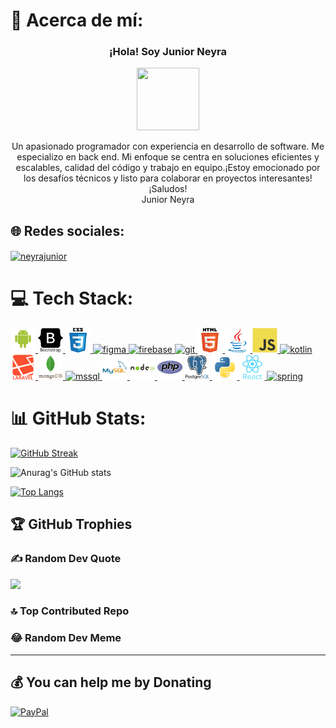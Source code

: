 # 💫 Acerca de mí:
<div id="" align="center">
    <h3 >
        ¡Hola! Soy Junior Neyra
    </h3>
    <img src="https://scontent.fpiu2-2.fna.fbcdn.net/v/t1.6435-9/138999296_2773430892877594_8118822413682297102_n.jpg?_nc_cat=105&ccb=1-7&_nc_sid=174925&_nc_eui2=AeEpK6Gw_sio3l6GyaEpXdDtc0afzGiz5p9zRp_MaLPmn7daImMoR0oWxvZpTMoE4pp4HPBreebIbdpBhCHRz-bv&_nc_ohc=RBREGdAXXT4AX9T48Ph&_nc_ht=scontent.fpiu2-2.fna&oh=00_AfBSpy6k7C8vyqp9J2z5mkE5ZUgtRxLVTwz0GaXL1EVLrA&oe=64B383A0" width="100" height="100">
    <p>
        Un apasionado programador con experiencia en desarrollo de software. Me especializo en back end. Mi enfoque se centra en soluciones eficientes y escalables, calidad del código y trabajo en equipo.¡Estoy emocionado por los desafíos técnicos y listo para colaborar en proyectos interesantes! 
      <br>¡Saludos!
      <br>Junior Neyra
    </p>
</div>



## 🌐 Redes sociales:
<div>
<p align="left">
<a href="https://linkedin.com/in/neyrajunior" target="blank"><img align="center" src="https://raw.githubusercontent.com/rahuldkjain/github-profile-readme-generator/master/src/images/icons/Social/linked-in-alt.svg" alt="neyrajunior" height="30" width="40" /></a>
</p>
</div>

# 💻 Tech Stack:
<p align="left"> <a href="https://developer.android.com" target="_blank" rel="noreferrer"> <img src="https://raw.githubusercontent.com/devicons/devicon/master/icons/android/android-original-wordmark.svg" alt="android" width="40" height="40"/> </a> <a href="https://getbootstrap.com" target="_blank" rel="noreferrer"> <img src="https://raw.githubusercontent.com/devicons/devicon/master/icons/bootstrap/bootstrap-plain-wordmark.svg" alt="bootstrap" width="40" height="40"/> </a> <a href="https://www.w3schools.com/css/" target="_blank" rel="noreferrer"> <img src="https://raw.githubusercontent.com/devicons/devicon/master/icons/css3/css3-original-wordmark.svg" alt="css3" width="40" height="40"/> </a> <a href="https://www.figma.com/" target="_blank" rel="noreferrer"> <img src="https://www.vectorlogo.zone/logos/figma/figma-icon.svg" alt="figma" width="40" height="40"/> </a> <a href="https://firebase.google.com/" target="_blank" rel="noreferrer"> <img src="https://www.vectorlogo.zone/logos/firebase/firebase-icon.svg" alt="firebase" width="40" height="40"/> </a> <a href="https://git-scm.com/" target="_blank" rel="noreferrer"> <img src="https://www.vectorlogo.zone/logos/git-scm/git-scm-icon.svg" alt="git" width="40" height="40"/> </a> <a href="https://www.w3.org/html/" target="_blank" rel="noreferrer"> <img src="https://raw.githubusercontent.com/devicons/devicon/master/icons/html5/html5-original-wordmark.svg" alt="html5" width="40" height="40"/> </a> <a href="https://www.java.com" target="_blank" rel="noreferrer"> <img src="https://raw.githubusercontent.com/devicons/devicon/master/icons/java/java-original.svg" alt="java" width="40" height="40"/> </a> <a href="https://developer.mozilla.org/en-US/docs/Web/JavaScript" target="_blank" rel="noreferrer"> <img src="https://raw.githubusercontent.com/devicons/devicon/master/icons/javascript/javascript-original.svg" alt="javascript" width="40" height="40"/> </a> <a href="https://kotlinlang.org" target="_blank" rel="noreferrer"> <img src="https://www.vectorlogo.zone/logos/kotlinlang/kotlinlang-icon.svg" alt="kotlin" width="40" height="40"/> </a> <a href="https://laravel.com/" target="_blank" rel="noreferrer"> <img src="https://raw.githubusercontent.com/devicons/devicon/master/icons/laravel/laravel-plain-wordmark.svg" alt="laravel" width="40" height="40"/> </a> <a href="https://www.mongodb.com/" target="_blank" rel="noreferrer"> <img src="https://raw.githubusercontent.com/devicons/devicon/master/icons/mongodb/mongodb-original-wordmark.svg" alt="mongodb" width="40" height="40"/> </a> <a href="https://www.microsoft.com/en-us/sql-server" target="_blank" rel="noreferrer"> <img src="https://www.svgrepo.com/show/303229/microsoft-sql-server-logo.svg" alt="mssql" width="40" height="40"/> </a> <a href="https://www.mysql.com/" target="_blank" rel="noreferrer"> <img src="https://raw.githubusercontent.com/devicons/devicon/master/icons/mysql/mysql-original-wordmark.svg" alt="mysql" width="40" height="40"/> </a> <a href="https://nodejs.org" target="_blank" rel="noreferrer"> <img src="https://raw.githubusercontent.com/devicons/devicon/master/icons/nodejs/nodejs-original-wordmark.svg" alt="nodejs" width="40" height="40"/> </a> <a href="https://www.php.net" target="_blank" rel="noreferrer"> <img src="https://raw.githubusercontent.com/devicons/devicon/master/icons/php/php-original.svg" alt="php" width="40" height="40"/> </a> <a href="https://www.postgresql.org" target="_blank" rel="noreferrer"> <img src="https://raw.githubusercontent.com/devicons/devicon/master/icons/postgresql/postgresql-original-wordmark.svg" alt="postgresql" width="40" height="40"/> </a> <a href="https://www.python.org" target="_blank" rel="noreferrer"> <img src="https://raw.githubusercontent.com/devicons/devicon/master/icons/python/python-original.svg" alt="python" width="40" height="40"/> </a> <a href="https://reactjs.org/" target="_blank" rel="noreferrer"> <img src="https://raw.githubusercontent.com/devicons/devicon/master/icons/react/react-original-wordmark.svg" alt="react" width="40" height="40"/> </a> <a href="https://spring.io/" target="_blank" rel="noreferrer"> <img src="https://www.vectorlogo.zone/logos/springio/springio-icon.svg" alt="spring" width="40" height="40"/> </a> </p>

# 📊 GitHub Stats:
[![GitHub Streak](https://streak-stats.demolab.com?user=NeyraJunior&theme=vue-dark&hide_border=true&border_radius=6&locale=es&card_width=494)](https://git.io/streak-stats)

![Anurag's GitHub stats](https://github-readme-stats.vercel.app/api?username=NeyraJunior&show_icons=true&theme=tokyonight&rank_icon=github)


[![Top Langs](https://github-readme-stats.vercel.app/api/top-langs/?username=NeyraJunior&layout=pie)](https://github.com/anuraghazra/github-readme-stats)

## 🏆 GitHub Trophies


### ✍️ Random Dev Quote
![](https://quotes-github-readme.vercel.app/api?type=vetical&theme=tokyonight)

### 🔝 Top Contributed Repo

### 😂 Random Dev Meme
---
  ## 💰 You can help me by Donating
  [![PayPal](https://img.shields.io/badge/PayPal-00457C?style=for-the-badge&logo=paypal&logoColor=white)](https://paypal.me/juniorneyrap) 

  
<!-- Proudly created with GPRM ( https://gprm.itsvg.in ) -->
